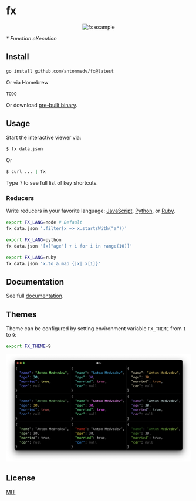 # fx

<p align="center"><img src="https://medv.io/assets/fx.gif" width="562" alt="fx example"></p>

_* Function eXecution_

## Install

```bash
go install github.com/antonmedv/fx@latest
```

Or via Homebrew

```bash
TODO
```

Or download [pre-built binary](https://github.com/antonmedv/fx/releases).

## Usage

Start the interactive viewer via:

```bash
$ fx data.json
```

Or

```bash
$ curl ... | fx
```

Type `?` to see full list of key shortcuts.

### Reducers

Write reducers in your favorite language: [JavaScript](docs/reducers.md#node),
[Python](docs/reducers.md#python), or [Ruby](docs/reducers.md#ruby).

```bash
export FX_LANG=node # Default
fx data.json '.filter(x => x.startsWith("a"))'
```

```bash
export FX_LANG=python
fx data.json '[x["age"] + i for i in range(10)]'
```

```bash
export FX_LANG=ruby
fx data.json 'x.to_a.map {|x| x[1]}'
```

## Documentation

See full [documentation](https://github.com/antonmedv/fx/blob/master/DOCS.md).

## Themes

Theme can be configured by setting environment variable `FX_THEME` from `1`
to `9`:

```bash
export FX_THEME=9
```

<img width="1214" alt="themes" src="docs/images/themes.png">

## License

[MIT](https://github.com/antonmedv/fx/blob/master/LICENSE)
